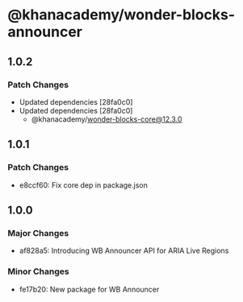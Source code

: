 # @khanacademy/wonder-blocks-announcer

## 1.0.2

### Patch Changes

- Updated dependencies [28fa0c0]
- Updated dependencies [28fa0c0]
    - @khanacademy/wonder-blocks-core@12.3.0

## 1.0.1

### Patch Changes

- e8ccf60: Fix core dep in package.json

## 1.0.0

### Major Changes

- af828a5: Introducing WB Announcer API for ARIA Live Regions

### Minor Changes

- fe17b20: New package for WB Announcer
